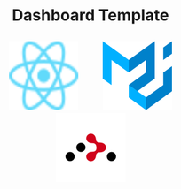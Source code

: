 <h1 align="center">
Dashboard Template
</h1>

<h2 align="center">
  <a>
    <img src="/docs/images/React-icon.svg" alt="Logo" width="125" height="125" hspace="20">
  </a>
  <a>
    <img src="/docs/images/material-ui.svg" alt="Logo" width="125" height="125" hspace="20">
  </a>
  <a>
    <img src="/docs/images/react-router.svg" alt="Logo" width="125" height="125" hspace="20">
  </a>
</h> 